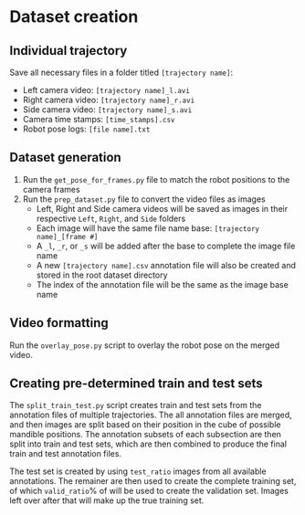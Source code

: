 # Dataset creation
## Individual trajectory
Save all necessary files in a folder titled `[trajectory name]`:
   * Left camera video: `[trajectory name]_l.avi`
   * Right camera video: `[trajectory name]_r.avi`
   * Side camera video: `[trajectory name]_s.avi`
   * Camera time stamps: `[time_stamps].csv`
   * Robot pose logs: `[file name].txt`

## Dataset generation
1. Run the `get_pose_for_frames.py` file to match the robot positions to the camera frames
2. Run the `prep_dataset.py` file to convert the video files as images
    * Left, Right and Side camera videos will be saved as images in their respective `Left`, `Right`, and `Side` folders
    * Each image will have the same file name base: `[trajectory name]_[frame #]`
    * A `_l`, `_r`, or `_s` will be added after the base to complete the image file name
    * A new `[trajectory name].csv` annotation file will also be created and stored in the root dataset directory
    * The index of the annotation file will be the same as the image base name

## Video formatting
Run the `overlay_pose.py` script to overlay the robot pose on the merged video.

## Creating pre-determined train and test sets
The `split_train_test.py` script creates train and test sets from the annotation files of multiple trajectories. 
The all annotation files are merged, and then images are split based on their position in the cube of possible mandible positions. 
The annotation subsets of each subsection are then split into train and test sets, which are then combined to produce the final train and test annotation files. 

The test set is created by using `test_ratio` images from all available annotations. The remainer are then used to create the complete training set, of which `valid_ratio`% of will be used to create the validation set. Images left over after that will make up the true training set. 
